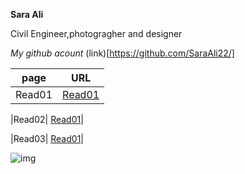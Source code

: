 **Sara Ali**

Civil Engineer,photogragher and designer

*My github acount* (link)[https://github.com/SaraAli22/]

|page| URL|
|---| ---|
|Read01| [Read01](Read01.md)|

|Read02| [Read01](Read02.md)|

|Read03| [Read01](Read03.md)|


![img](https://i.pinimg.com/564x/d4/fa/6f/d4fa6f725f3896e91fac949c660eba65.jpg)





